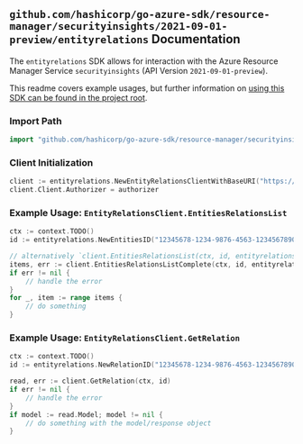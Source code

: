 
## `github.com/hashicorp/go-azure-sdk/resource-manager/securityinsights/2021-09-01-preview/entityrelations` Documentation

The `entityrelations` SDK allows for interaction with the Azure Resource Manager Service `securityinsights` (API Version `2021-09-01-preview`).

This readme covers example usages, but further information on [using this SDK can be found in the project root](https://github.com/hashicorp/go-azure-sdk/tree/main/docs).

### Import Path

```go
import "github.com/hashicorp/go-azure-sdk/resource-manager/securityinsights/2021-09-01-preview/entityrelations"
```


### Client Initialization

```go
client := entityrelations.NewEntityRelationsClientWithBaseURI("https://management.azure.com")
client.Client.Authorizer = authorizer
```


### Example Usage: `EntityRelationsClient.EntitiesRelationsList`

```go
ctx := context.TODO()
id := entityrelations.NewEntitiesID("12345678-1234-9876-4563-123456789012", "example-resource-group", "workspaceValue", "entityIdValue")

// alternatively `client.EntitiesRelationsList(ctx, id, entityrelations.DefaultEntitiesRelationsListOperationOptions())` can be used to do batched pagination
items, err := client.EntitiesRelationsListComplete(ctx, id, entityrelations.DefaultEntitiesRelationsListOperationOptions())
if err != nil {
	// handle the error
}
for _, item := range items {
	// do something
}
```


### Example Usage: `EntityRelationsClient.GetRelation`

```go
ctx := context.TODO()
id := entityrelations.NewRelationID("12345678-1234-9876-4563-123456789012", "example-resource-group", "workspaceValue", "entityIdValue", "relationValue")

read, err := client.GetRelation(ctx, id)
if err != nil {
	// handle the error
}
if model := read.Model; model != nil {
	// do something with the model/response object
}
```
